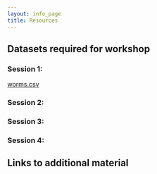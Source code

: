 ```yaml
---
layout: info_page
title: Resources
---
```


## Datasets required for workshop

### Session 1:

<a href="https://github.com/LauraRoldanGomez/R-Training/blob/main/r_training_session_1/data/worms.csv" download>worms.csv</a>

### Session 2:

### Session 3:

### Session 4: 

## Links to additional material
